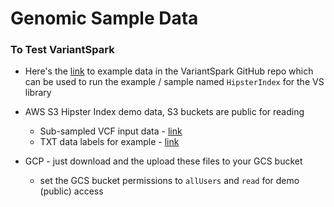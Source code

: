 # Genomic Sample Data

### To Test VariantSpark

- Here's the [link](https://github.com/aehrc/VariantSpark/tree/master/data) to example data in the VariantSpark GitHub repo which can be used to run the example / sample named `HipsterIndex` for the VS library

- AWS S3 Hipster Index demo data, S3 buckets are public for reading
    - Sub-sampled VCF input data - [link](https://s3-us-west-1.amazonaws.com/variant-spark-pub/datasets/hipsterIndex/hipster.vcf.bz2)
    - TXT data labels for example - [link](https://s3-us-west-1.amazonaws.com/variant-spark-pub/datasets/hipsterIndex/hipster_labels.txt)
- GCP - just download and the upload these files to your GCS bucket
    - set the GCS bucket permissions to `allUsers` and `read` for demo (public) access


